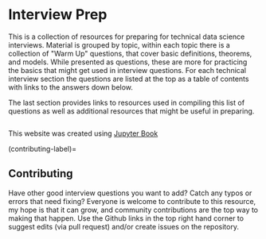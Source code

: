# Interview Prep

This is a collection of resources for preparing for technical data science interviews. Material is grouped by topic, within each topic there is a collection of "Warm Up" questions, that cover basic definitions, theorems, and models. While presented as questions, these are more for practicing the basics that might get used in interview questions. For each technical interview section the questions are listed at the top as a table of contents with links to the answers down below. 


The last section provides links to resources used in compiling this list of questions as well as additional resources that might be useful in preparing. 

```{tableofcontents}
```

This website was created using [Jupyter Book](https://jupyterbook.org/en/stable/intro.html)

(contributing-label)=
## Contributing

Have other good interview questions you want to add? Catch any typos or errors that need fixing? Everyone is welcome to contribute to this resource, my hope is that it can grow, and community contributions are the top way to making that happen. Use the Github links in the top right hand corner to suggest edits (via pull request) and/or create issues on the repository. 